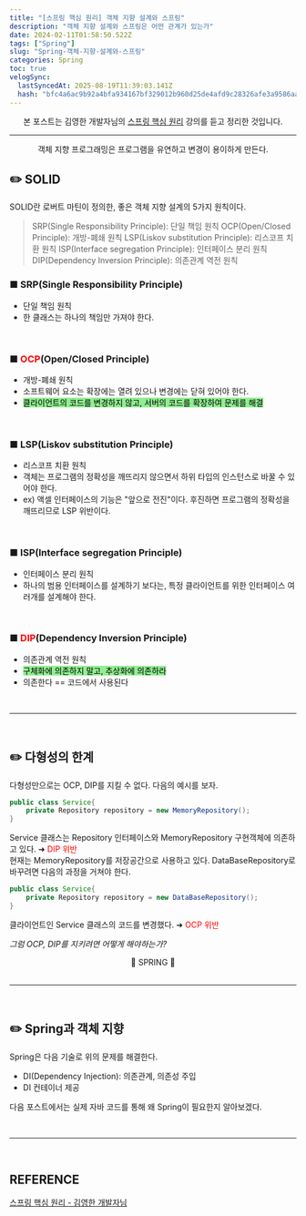 ```yaml
---
title: "[스프링 핵심 원리] 객체 지향 설계와 스프링"
description: "객체 지향 설계와 스프링은 어떤 관계가 있는가"
date: 2024-02-11T01:58:50.522Z
tags: ["Spring"]
slug: "Spring-객체-지향-설계와-스프링"
categories: Spring
toc: true
velogSync:
  lastSyncedAt: 2025-08-19T11:39:03.141Z
  hash: "bfc4a6ac9b92a4bfa934167bf329012b960d25de4afd9c28326afe3a9586aa09"
---
```


<center>본 포스트는 김영한 개발자님의 <a href = "https://www.inflearn.com/course/%EC%8A%A4%ED%94%84%EB%A7%81-%ED%95%B5%EC%8B%AC-%EC%9B%90%EB%A6%AC-%EA%B8%B0%EB%B3%B8%ED%8E%B8/dashboard">스프링 핵심 원리</a> 강의를 듣고 정리한 것입니다.  </center>


---
<center>객체 지향 프로그래밍은 프로그램을 유연하고 변경이 용이하게 만든다.</center>


## ✏️ SOLID
SOLID란 로버트 마틴이 정의한, 좋은 객체 지향 설계의 5가지 원칙이다.

>SRP(Single Responsibility Principle): 단일 책임 원칙
OCP(Open/Closed Principle): 개방-폐쇄 원칙
LSP(Liskov substitution Principle): 리스코프 치환 원칙
ISP(Interface segregation Principle): 인터페이스 분리 원칙
DIP(Dependency Inversion Principle): 의존관계 역전 원칙


### ■ SRP(Single Responsibility Principle)
- 단일 책임 원칙
- 한 클래스는 하나의 책임만 가져야 한다.

<br>

### ■ <span style = "color:red">OCP</span>(Open/Closed Principle)
- 개방-폐쇄 원칙
- 소프트웨어 요소는 확장에는 열려 있으나 변경에는 닫혀 있어야 한다.
- <span style = "background-color:lightgreen; color: black">클라이언트의 코드를 변경하지 않고, 서버의 코드를 확장하여 문제를 해결</span>


<br>

### ■ LSP(Liskov substitution Principle)
- 리스코프 치환 원칙
- 객체는 프로그램의 정확성을 깨뜨리지 않으면서 하위 타입의 인스턴스로 바꿀 수 있어야 한다.
- ex) 액셀 인터페이스의 기능은 "앞으로 전진"이다. 후진하면 프로그램의 정확성을 깨뜨리므로 LSP 위반이다.

<br>

### ■ ISP(Interface segregation Principle)
- 인터페이스 분리 원칙
- 하나의 범용 인터페이스를 설계하기 보다는, 특정 클라이언트를 위한 인터페이스 여러개를 설계해야 한다.

<br>

### ■ <span style = "color:red">DIP</span>(Dependency Inversion Principle)
- 의존관계 역전 원칙
- <span style = "background-color:lightgreen; color: black">구체화에 의존하지 말고, 추상화에 의존하라</span>
- 의존한다 == 코드에서 사용된다

<br>

---

<br>

## ✏️ 다형성의 한계

다형성만으로는 OCP, DIP를 지킬 수 없다.
다음의 예시를 보자.
<br>
```java
public class Service{
	private Repository repository = new MemoryRepository();
}
```
Service 클래스는 Repository 인터페이스와 MemoryRepository 구현객체에 의존하고 있다. ➜ <span style = "color:red">DIP 위반</span>
<br>
현재는 MemoryRepository를 저장공간으로 사용하고 있다. DataBaseRepository로 바꾸려면 다음의 과정을 거쳐야 한다.
```java
public class Service{
	private Repository repository = new DataBaseRepository();
}
```
클라이언트인 Service 클래스의 코드를 변경했다. ➜ <span style = "color:red">OCP 위반</span>
<br>

_그럼 OCP, DIP를 지키려면 어떻게 해야하는가?_
<center>🌱 SPRING 🌱</center>

<br>

---

<br>

## ✏️ Spring과 객체 지향
Spring은 다음 기술로 위의 문제를 해결한다.
- DI(Dependency Injection): 의존관계, 의존성 주입
- DI 컨테이너 제공

다음 포스트에서는 실제 자바 코드를 통해 왜 Spring이 필요한지 알아보겠다.

<br>

---

<br>

## REFERENCE
<a href = "https://www.inflearn.com/course/%EC%8A%A4%ED%94%84%EB%A7%81-%ED%95%B5%EC%8B%AC-%EC%9B%90%EB%A6%AC-%EA%B8%B0%EB%B3%B8%ED%8E%B8/dashboard">스프링 핵심 원리 - 김영한 개발자님</a>
